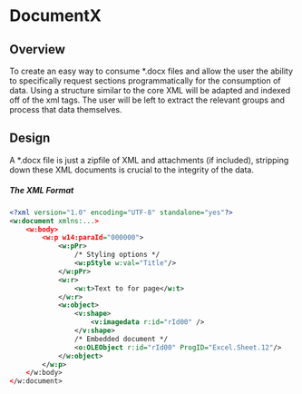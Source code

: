 # DocumentX

## Overview

To create an easy way to consume *.docx files and allow the user the ability to specifically request sections programmatically for the consumption of data.
Using a structure similar to the core XML will be adapted and indexed off of the xml tags. The user will be left to extract the relevant groups and process
that data themselves.

## Design

A *.docx file is just a zipfile of XML and attachments (if included), stripping down these XML documents is crucial to the integrity of the data.

##### The XML Format

```xml
<?xml version="1.0" encoding="UTF-8" standalone="yes"?>
<w:document xmlns:...>
    <w:body>
        <w:p w14:paraId="000000">
            <w:pPr>
                /* Styling options */
                <w:pStyle w:val="Title"/>
            </w:pPr>
            <w:r>
                <w:t>Text to for page</w:t>
            </w:r>
            <w:object>
                <v:shape>
                    <v:imagedata r:id="rId00" />
                </v:shape>
                /* Embedded document */
                <o:OLEObject r:id="rId00" ProgID="Excel.Sheet.12"/>
            </w:object>
        </w:p>
    </w:body>
</w:document>
```
